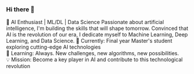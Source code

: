 ### Hi there 👋

🤖 AI Enthusiast | ML/DL | Data Science
Passionate about artificial intelligence, I'm building the skills that will shape tomorrow. Convinced that AI is the revolution of our era, I dedicate myself to Machine Learning, Deep Learning, and Data Science.
🔭 Currently: Final year Master's student exploring cutting-edge AI technologies <br>
🌱 Learning: Always. New challenges, new algorithms, new possibilities. <br>
💡 Mission: Become a key player in AI and contribute to this technological revolution <br> 
